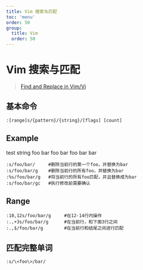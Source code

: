 ```yaml
---
title: Vim 搜索与匹配
toc: 'menu'
order: 50
group:
  title: Vim
  order: 50
---
```


# Vim 搜索与匹配

> [Find and Replace in Vim/Vi](https://linuxize.com/post/vim-find-replace/#basic-find-and-replace)

## 基本命令

```
:[range]s/{pattern}/{string}/[flags] [count]
```

## Example

test string foo bar foo bar foo bar bar

```
:s/foo/bar/     #删除当前行的第一个foo，并替换为bar
:s/foo/bar/g    #删除当前行的所有foo，并替换为bar
:%s/foo/bar/g   #将当前行的所有foo匹配，并且替换成为bar
:s/foo/bar/gc   #执行修改前需要确认
```

## Range

```
:10,12s/foo/bar/g     #在12-14行内操作
:.,+3s/foo/bar/g      #在当前行，和下面3行之间
:.,$/foo/bar/g        #在当前行和结尾之间进行匹配
```

## 匹配完整单词

```
:s/\<foo\>/bar/
```
